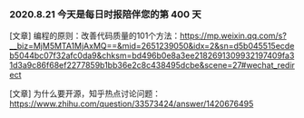 ### 2020.8.21 今天是每日时报陪伴您的第 400 天

[文章] 编程的原则：改善代码质量的101个方法：<https://mp.weixin.qq.com/s?__biz=MjM5MTA1MjAxMQ==&mid=2651239050&idx=2&sn=d5b045515ecdeb5044bc07f32afc0da9&chksm=bd496b0e8a3ee2182691309932197409fa31d3a9c86f68ef2277859b1bb36e2c8c438495dcbe&scene=27#wechat_redirect>

[文章] 为什么要开源，知乎热点讨论问题：<https://www.zhihu.com/question/33573424/answer/1420676495>